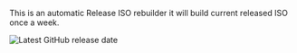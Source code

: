 This is an automatic Release ISO rebuilder it will build current released ISO once a week.

![Latest GitHub release date](https://img.shields.io/github/v/release/Lenuma-inc/Weekly-ISO-Rebuilds?logo=github)
